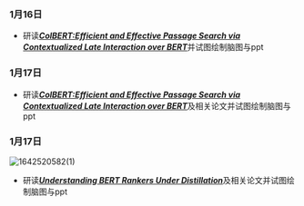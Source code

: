 ### 1月16日
- 研读[***ColBERT:Efficient and Effective Passage Search via Contextualized Late Interaction over BERT***](https://arxiv.org/pdf/2004.12832.pdf)并试图绘制脑图与ppt
### 1月17日
- 研读[***ColBERT:Efficient and Effective Passage Search via Contextualized Late Interaction over BERT***](https://arxiv.org/pdf/2004.12832.pdf)及相关论文并试图绘制脑图与ppt
### 1月17日
![1642520582(1)](https://user-images.githubusercontent.com/90636187/149969600-9e936bd0-8fe3-4526-af95-b854704cd64c.png)
- 研读[***Understanding BERT Rankers Under Distillation***](https://arxiv.org/pdf/2007.11088.pdf)及相关论文并试图绘制脑图与ppt
